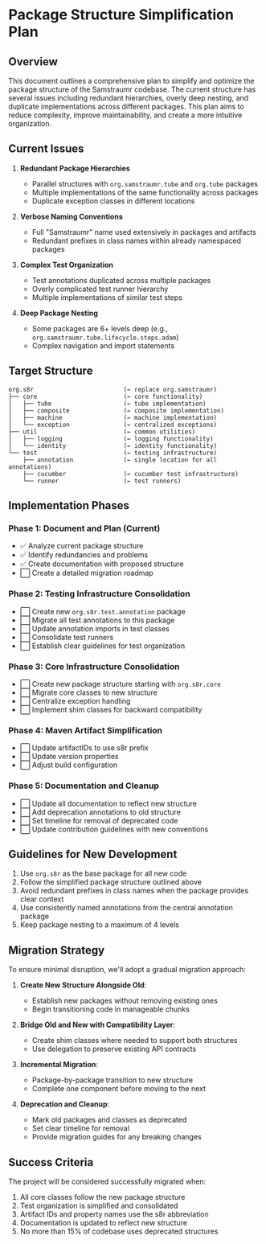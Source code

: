 # Package Structure Simplification Plan

## Overview

This document outlines a comprehensive plan to simplify and optimize the package structure of the Samstraumr codebase. The current structure has several issues including redundant hierarchies, overly deep nesting, and duplicate implementations across different packages. This plan aims to reduce complexity, improve maintainability, and create a more intuitive organization.

## Current Issues

1. **Redundant Package Hierarchies**
   - Parallel structures with `org.samstraumr.tube` and `org.tube` packages
   - Multiple implementations of the same functionality across packages
   - Duplicate exception classes in different locations

2. **Verbose Naming Conventions**
   - Full "Samstraumr" name used extensively in packages and artifacts
   - Redundant prefixes in class names within already namespaced packages

3. **Complex Test Organization**
   - Test annotations duplicated across multiple packages
   - Overly complicated test runner hierarchy
   - Multiple implementations of similar test steps

4. **Deep Package Nesting**
   - Some packages are 6+ levels deep (e.g., `org.samstraumr.tube.lifecycle.steps.adam`)
   - Complex navigation and import statements

## Target Structure

```
org.s8r                         (← replace org.samstraumr)
├── core                        (← core functionality)
│   ├── tube                    (← tube implementation)
│   ├── composite               (← composite implementation)
│   ├── machine                 (← machine implementation)
│   └── exception               (← centralized exceptions)
├── util                        (← common utilities)
│   ├── logging                 (← logging functionality)
│   └── identity                (← identity functionality)
└── test                        (← testing infrastructure)
    ├── annotation              (← single location for all annotations)
    ├── cucumber                (← cucumber test infrastructure)
    └── runner                  (← test runners)
```

## Implementation Phases

### Phase 1: Document and Plan (Current)

- ✅ Analyze current package structure
- ✅ Identify redundancies and problems
- ✅ Create documentation with proposed structure
- ⬜ Create a detailed migration roadmap

### Phase 2: Testing Infrastructure Consolidation

- ⬜ Create new `org.s8r.test.annotation` package
- ⬜ Migrate all test annotations to this package
- ⬜ Update annotation imports in test classes
- ⬜ Consolidate test runners
- ⬜ Establish clear guidelines for test organization

### Phase 3: Core Infrastructure Consolidation

- ⬜ Create new package structure starting with `org.s8r.core`
- ⬜ Migrate core classes to new structure
- ⬜ Centralize exception handling
- ⬜ Implement shim classes for backward compatibility

### Phase 4: Maven Artifact Simplification

- ⬜ Update artifactIDs to use s8r prefix
- ⬜ Update version properties
- ⬜ Adjust build configuration

### Phase 5: Documentation and Cleanup

- ⬜ Update all documentation to reflect new structure
- ⬜ Add deprecation annotations to old structure
- ⬜ Set timeline for removal of deprecated code
- ⬜ Update contribution guidelines with new conventions

## Guidelines for New Development

1. Use `org.s8r` as the base package for all new code
2. Follow the simplified package structure outlined above
3. Avoid redundant prefixes in class names when the package provides clear context
4. Use consistently named annotations from the central annotation package
5. Keep package nesting to a maximum of 4 levels

## Migration Strategy

To ensure minimal disruption, we'll adopt a gradual migration approach:

1. **Create New Structure Alongside Old**:
   - Establish new packages without removing existing ones
   - Begin transitioning code in manageable chunks

2. **Bridge Old and New with Compatibility Layer**:
   - Create shim classes where needed to support both structures
   - Use delegation to preserve existing API contracts

3. **Incremental Migration**:
   - Package-by-package transition to new structure
   - Complete one component before moving to the next

4. **Deprecation and Cleanup**:
   - Mark old packages and classes as deprecated
   - Set clear timeline for removal
   - Provide migration guides for any breaking changes

## Success Criteria

The project will be considered successfully migrated when:

1. All core classes follow the new package structure
2. Test organization is simplified and consolidated
3. Artifact IDs and property names use the s8r abbreviation
4. Documentation is updated to reflect new structure
5. No more than 15% of codebase uses deprecated structures